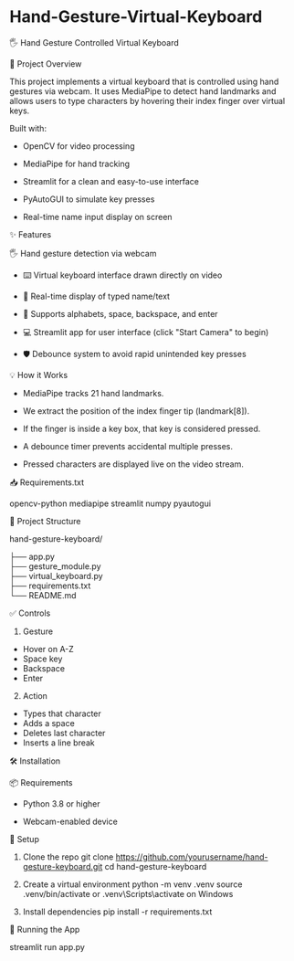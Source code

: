 # Hand-Gesture-Virtual-Keyboard

🖐️ Hand Gesture Controlled Virtual Keyboard 

📝 Project Overview

This project implements a virtual keyboard that is controlled using hand gestures via webcam. It uses MediaPipe to detect hand landmarks and allows users to type characters by hovering their index finger over virtual keys.

Built with:

* OpenCV for video processing

* MediaPipe for hand tracking

* Streamlit for a clean and easy-to-use interface

* PyAutoGUI to simulate key presses

* Real-time name input display on screen

✨ Features

🖐️ Hand gesture detection via webcam

- ⌨️ Virtual keyboard interface drawn directly on video

- 💬 Real-time display of typed name/text

- 🔡 Supports alphabets, space, backspace, and enter

- 💻 Streamlit app for user interface (click "Start Camera" to begin)

- 🛡️ Debounce system to avoid rapid unintended key presses


💡 How it Works

* MediaPipe tracks 21 hand landmarks.

* We extract the position of the index finger tip (landmark[8]).

* If the finger is inside a key box, that key is considered pressed.

* A debounce timer prevents accidental multiple presses.

* Pressed characters are displayed live on the video stream.


📥 Requirements.txt

opencv-python
mediapipe
streamlit
numpy
pyautogui


📂 Project Structure

hand-gesture-keyboard/

├── app.py              
├── gesture_module.py     
├── virtual_keyboard.py  
├── requirements.txt      
└── README.md    

✅ Controls

1. Gesture                     
 
 * Hover on A-Z     
 * Space key      
 * Backspace      
 * Enter          

2. Action

* Types that character
* Adds a space
* Deletes last character
* Inserts a line break   

🛠️ Installation

📦 Requirements

* Python 3.8 or higher

* Webcam-enabled device
  

🔧 Setup

1. Clone the repo
git clone https://github.com/yourusername/hand-gesture-keyboard.git
cd hand-gesture-keyboard

2. Create a virtual environment
python -m venv .venv
source .venv/bin/activate  or .venv\Scripts\activate on Windows

3. Install dependencies
pip install -r requirements.txt

🚀 Running the App

streamlit run app.py


